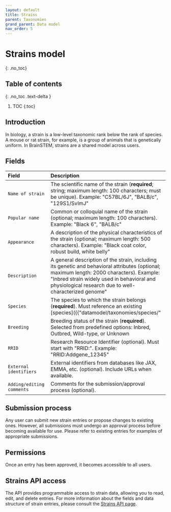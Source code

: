 ```yaml
---
layout: default
title: Strains
parent: Taxonomies
grand_parent: Data model
nav_order: 5
---
```


# Strains model
{: .no_toc}

## Table of contents
{: .no_toc .text-delta }

1. TOC
{:toc}

## Introduction

In biology, a strain is a low-level taxonomic rank below the rank of species. A mouse or rat strain, for example, is a group of animals that is genetically uniform. In BrainSTEM, strains are a shared model across users.

## Fields

| Field | Description |
|:------|:------------|
| ``Name of strain`` | The scientific name of the strain (**required**; string; maximum length: 100 characters; must be unique). Example: "C57BL/6J", "BALB/c", "129S1/SvImJ" |
| ``Popular name`` | Common or colloquial name of the strain (optional; maximum length: 100 characters). Example: "Black 6", "BALB/c" |
| ``Appearance`` | A description of the physical characteristics of the strain (optional; maximum length: 500 characters). Example: "Black coat color, robust build, white belly" |
| ``Description`` | A general description of the strain, including its genetic and behavioral attributes (optional; maximum length: 2000 characters). Example: "Inbred strain widely used in behavioral and physiological research due to well-characterized genome" |
| ``Species`` | The species to which the strain belongs (**required**). Must reference an existing [species]({{"datamodel/taxonomies/species/"|absolute_url}}). Example: "House mouse" |
| ``Breeding`` | Breeding status of the strain (**required**). Selected from predefined options: Inbred, Outbred, Wild-type, or Unknown |
| ``RRID`` | Research Resource Identifier (optional). Must start with "RRID:". Example: "RRID:Addgene_12345" |
| ``External identifiers`` | External identifiers from databases like JAX, EMMA, etc. (optional). Include URLs when available. |
| ``Adding/editing comments`` | Comments for the submission/approval process (optional). |

## Submission process

Any user can submit new strain entries or propose changes to existing ones. However, all submissions must undergo an approval process before becoming available for use. Please refer to existing entries for examples of appropriate submissions.

## Permissions

Once an entry has been approved, it becomes accessible to all users.

## Strains API access

The API provides programmable access to strain data, allowing you to read, edit, and delete entries. For more information about the fields and data structure of strain entries, please consult the [Strains API page]({{"api/taxonomies/strain/"|absolute_url}}).